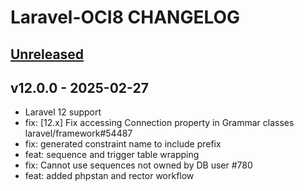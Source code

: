 # Laravel-OCI8 CHANGELOG

## [Unreleased](https://github.com/yajra/laravel-oci8/compare/master...12.x)

## v12.0.0 - 2025-02-27

- Laravel 12 support
- fix: [12.x] Fix accessing Connection property in Grammar classes laravel/framework#54487 
- fix: generated constraint name to include prefix 
- feat: sequence and trigger table wrapping 
- fix: Cannot use sequences not owned by DB user #780
- feat: added phpstan and rector workflow
